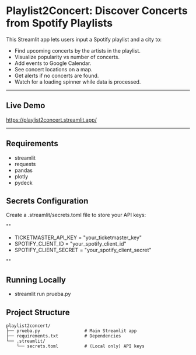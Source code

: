 # Playlist2Concert: Discover Concerts from Spotify Playlists

This Streamlit app lets users input a Spotify playlist and a city to:
- Find upcoming concerts by the artists in the playlist.
- Visualize popularity vs number of concerts.
- Add events to Google Calendar.
- See concert locations on a map.
- Get alerts if no concerts are found.
- Watch for a loading spinner while data is processed.

---

## Live Demo

https://playlist2concert.streamlit.app/  

---

## Requirements

- streamlit
- requests
- pandas
- plotly
- pydeck

## Secrets Configuration

Create a .streamlit/secrets.toml file to store your API keys:

""
- TICKETMASTER_API_KEY = "your_ticketmaster_key"
- SPOTIFY_CLIENT_ID = "your_spotify_client_id"
- SPOTIFY_CLIENT_SECRET = "your_spotify_client_secret"

""

## Running Locally

- streamlit run prueba.py

## Project Structure

```plaintext
playlist2concert/
├── prueba.py                 # Main Streamlit app
├── requirements.txt          # Dependencies
└── .streamlit/
    └── secrets.toml          # (Local only) API keys

